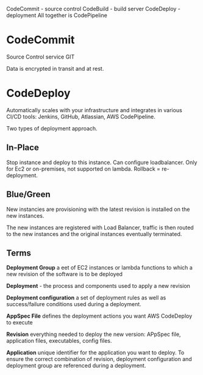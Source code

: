 CodeCommit - source control 
CodeBuild - build server
CodeDeploy - deployment
All together is CodePipeline

# CodeCommit
Source Control service GIT

Data is encrypted in transit and at rest.

# CodeDeploy

Automatically scales with your infrastructure and integrates in various CI/CD tools: Jenkins, GitHub, Atlassian, AWS CodePipeline.

Two types of deployment approach.
## In-Place
Stop instance and deploy to this instance. Can configure loadbalancer. Only for Ec2 or on-premises, not supported on lambda. Rollback = re-deployment.

## Blue/Green
New instancies are provisioning with the latest revision is installed on the new instances.

The new instances are registered with Load Balancer, traffic is then routed to the new instances and the original instances eventually terminated.

## Terms

__Deployment Group__ a eet of EC2 instances or lambda functions to which a new revision of the software is to be deployed

__Deployment__ - the process and components used to apply a new revision

__Deployment configuration__ a set of deployment rules as well as success/failure conditions used during a deployment.

__AppSpec File__ defines the deployment actions you want AWS CodeDeploy to execute

__Revision__ everything needed to deploy the new version: APpSpec file, application files, executables, config files.

__Application__ unique identifier for the application you want to deploy. To ensure the correct combination of revision, deployment configuration and deployment group are referenced during a deployment.
